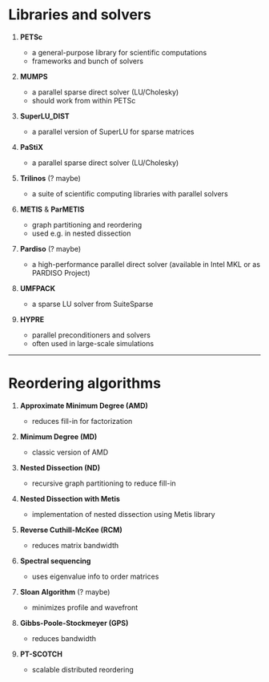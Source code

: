 # Libraries and solvers

1. **PETSc**
    - a general-purpose library for scientific computations
    -  frameworks and bunch of solvers

2. **MUMPS**
    - a parallel sparse direct solver (LU/Cholesky)
    - should work from within PETSc

3. **SuperLU\_DIST**
    - a parallel version of SuperLU for sparse matrices

4. **PaStiX**
    - a parallel sparse direct solver (LU/Cholesky)

5. **Trilinos** (? maybe)
    - a suite of scientific computing libraries with parallel solvers

6. **METIS** & **ParMETIS**
    - graph partitioning and reordering
    - used e.g. in nested dissection

7. **Pardiso** (? maybe)
    - a high-performance parallel direct solver (available in Intel MKL or as PARDISO Project)

8. **UMFPACK**
    - a sparse LU solver from SuiteSparse

9. **HYPRE** 
    - parallel preconditioners and solvers
    - often used in large-scale simulations

---

# Reordering algorithms

1. **Approximate Minimum Degree (AMD)**
    - reduces fill-in for factorization

2. **Minimum Degree (MD)** 
    - classic version of AMD

3.  **Nested Dissection (ND)** 
    - recursive graph partitioning to reduce fill-in

4. **Nested Dissection with Metis**
    - implementation of nested dissection using Metis library

5. **Reverse Cuthill-McKee (RCM)**
    - reduces matrix bandwidth

6. **Spectral sequencing**
    - uses eigenvalue info to order matrices

7. **Sloan Algorithm** (? maybe)
    - minimizes profile and wavefront

8. **Gibbs-Poole-Stockmeyer (GPS)**
    - reduces bandwidth

9. **PT-SCOTCH**
    - scalable distributed reordering
